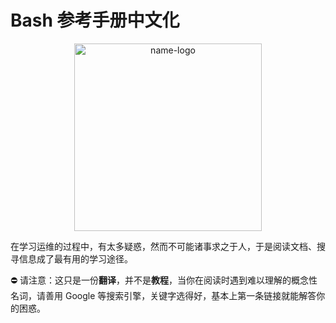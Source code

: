 # Bash 参考手册中文化

<p align="center"><img width="300px" src="https://i.loli.net/2020/06/26/jlH6TMIRoOeiWBC.png" width="250" alt="name-logo" /></p>

在学习运维的过程中，有太多疑惑，然而不可能诸事求之于人，于是阅读文档、搜寻信息成了最有用的学习途径。

⛔ 请注意：这只是一份**翻译**，并不是**教程**，当你在阅读时遇到难以理解的概念性名词，请善用 Google 等搜索引擎，关键字选得好，基本上第一条链接就能解答你的困惑。